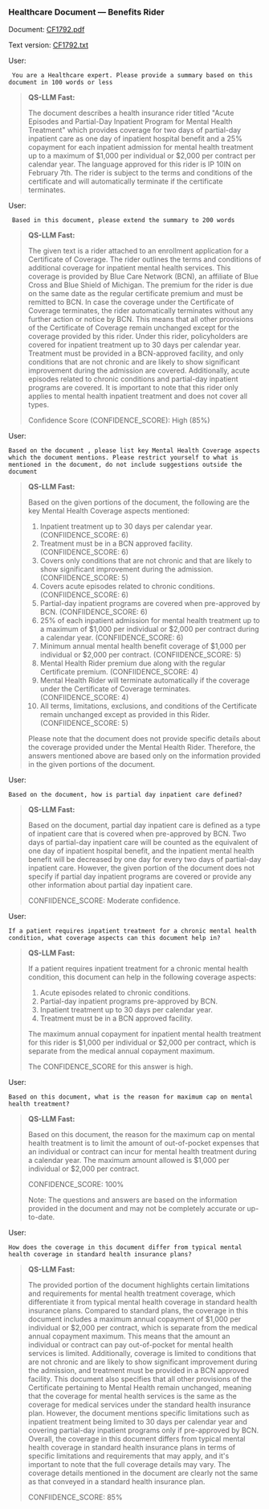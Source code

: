 ### Healthcare Document  — Benefits Rider

Document: [CF1792.pdf](/docs/CF1792.pdf) 

Text version: [CF1792.txt](/docs/CF1792.txt) 

User:
```
 You are a Healthcare expert. Please provide a summary based on this document in 100 words or less
```

>**QS-LLM Fast:**  
>
>The document describes a health insurance rider titled "Acute Episodes and Partial-Day Inpatient Program for Mental Health Treatment" which provides coverage for two days of partial-day inpatient care as one day of inpatient hospital benefit and a 25% copayment for each inpatient admission for mental health treatment up to a maximum of $1,000 per individual or $2,000 per contract per calendar year. The language approved for this rider is IP 10IN on February 7th. The rider is subject to the terms and conditions of the certificate and will automatically terminate if the certificate terminates.

User:
```
 Based in this document, please extend the summary to 200 words
```
>**QS-LLM Fast:**  
>
>The given text is a rider attached to an enrollment application for a Certificate of Coverage. The rider outlines the terms and conditions of additional coverage for inpatient mental health services. This coverage is provided by Blue Care Network (BCN), an affiliate of Blue Cross and Blue Shield of Michigan. The premium for the rider is due on the same date as the regular certificate premium and must be remitted to BCN. In case the coverage under the Certificate of Coverage terminates, the rider automatically terminates without any further action or notice by BCN. This means that all other provisions of the Certificate of Coverage remain unchanged except for the coverage provided by this rider. Under this rider, policyholders are covered for inpatient treatment up to 30 days per calendar year. Treatment must be provided in a BCN-approved facility, and only conditions that are not chronic and are likely to show significant improvement during the admission are covered. Additionally, acute episodes related to chronic conditions and partial-day inpatient programs are covered. It is important to note that this rider only applies to mental health inpatient treatment and does not cover all types.
>
>Confidence Score (CONFIDENCE_SCORE): High (85%)

User:
```
Based on the document , please list key Mental Health Coverage aspects which the document mentions. Please restrict yourself to what is mentioned in the document, do not include suggestions outside the document
```
>**QS-LLM Fast:**   
>
>Based on the given portions of the document, the following are the key Mental Health Coverage aspects mentioned:
>
>1. Inpatient treatment up to 30 days per calendar year. (CONFIIDENCE_SCORE: 6)
>2. Treatment must be in a BCN approved facility. (CONFIIDENCE_SCORE: 6)
>3. Covers only conditions that are not chronic and that are likely to show significant improvement during the admission. (CONFIIDENCE_SCORE: 5)
>4. Covers acute episodes related to chronic conditions. (CONFIIDENCE_SCORE: 6)
>5. Partial-day inpatient programs are covered when pre-approved by BCN. (CONFIIDENCE_SCORE: 6)
>6. 25% of each inpatient admission for mental health treatment up to a maximum of $1,000 per individual or $2,000 per contract during a calendar year. (CONFIIDENCE_SCORE: 6)
>7. Minimum annual mental health benefit coverage of $1,000 per individual or $2,000 per contract. (CONFIIDENCE_SCORE: 5)
>8. Mental Health Rider premium due along with the regular Certificate premium. (CONFIIDENCE_SCORE: 4)
>9. Mental Health Rider will terminate automatically if the coverage under the Certificate of Coverage terminates. (CONFIIDENCE_SCORE: 4)
>10. All terms, limitations, exclusions, and conditions of the Certificate remain unchanged except as provided in this Rider. (CONFIIDENCE_SCORE: 5)
>
>Please note that the document does not provide specific details about the coverage provided under the Mental Health Rider. Therefore, the answers mentioned above are based only on the information provided in the given portions of the document.

User:
```
Based on the document, how is partial day inpatient care defined?
```

>**QS-LLM Fast:** 
>
>Based on the document, partial day inpatient care is defined as a type of inpatient care that is covered when pre-approved by BCN. Two days of partial-day inpatient care will be counted as the equivalent of one day of inpatient hospital benefit, and the inpatient mental health benefit will be decreased by one day for every two days of partial-day inpatient care. However, the given portion of the document does not specify if partial day inpatient programs are covered or provide any other information about partial day inpatient care.
>
>CONFIIDENCE_SCORE: Moderate confidence.

User:
```
If a patient requires inpatient treatment for a chronic mental health condition, what coverage aspects can this document help in? 
```
>**QS-LLM Fast:**
>
>If a patient requires inpatient treatment for a chronic mental health condition, this document can help in the following coverage aspects:
>
>1. Acute episodes related to chronic conditions.
>2. Partial-day inpatient programs pre-approved by BCN.
>3. Inpatient treatment up to 30 days per calendar year.
>4. Treatment must be in a BCN approved facility.
>
>The maximum annual copayment for inpatient mental health treatment for this rider is $1,000 per individual or $2,000 per contract, which is separate from the medical annual copayment maximum.
>
>The CONFIDENCE_SCORE for this answer is high.

User:
```
Based on this document, what is the reason for maximum cap on mental health treatment? 
```
>**QS-LLM Fast:** 
>
>Based on this document, the reason for the maximum cap on mental health treatment is to limit the amount of out-of-pocket expenses that an individual or contract can incur for mental health treatment during a calendar year. The maximum amount allowed is $1,000 per individual or $2,000 per contract.
>
>CONFIDENCE_SCORE: 100%
>
>Note: The questions and answers are based on the information provided in the document and may not be completely accurate or up-to-date.

User:
```
How does the coverage in this document differ from typical mental health coverage in standard health insurance plans?
```
>**QS-LLM Fast:**
>
>The provided portion of the document highlights certain limitations and requirements for mental health treatment coverage, which differentiate it from typical mental health coverage in standard health insurance plans. Compared to standard plans, the coverage in this document includes a maximum annual copayment of $1,000 per individual or $2,000 per contract, which is separate from the medical annual copayment maximum. This means that the amount an individual or contract can pay out-of-pocket for mental health services is limited. Additionally, coverage is limited to conditions that are not chronic and are likely to show significant improvement during the admission, and treatment must be provided in a BCN approved facility. This document also specifies that all other provisions of the Certificate pertaining to Mental Health remain unchanged, meaning that the coverage for mental health services is the same as the coverage for medical services under the standard health insurance plan. However, the document mentions specific limitations such as inpatient treatment being limited to 30 days per calendar year and covering partial-day inpatient programs only if pre-approved by BCN. Overall, the coverage in this document differs from typical mental health coverage in standard health insurance plans in terms of specific limitations and requirements that may apply, and it's important to note that the full coverage details may vary. The coverage details mentioned in the document are clearly not the same as that conveyed in a standard health insurance plan.
>
>CONFIIDENCE_SCORE: 85%